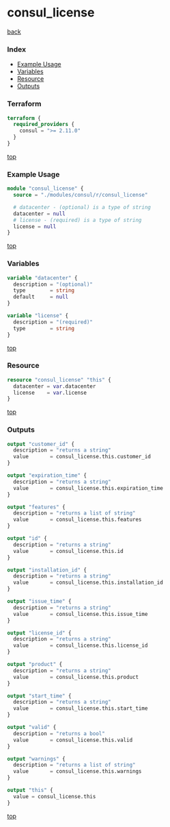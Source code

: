 # consul_license

[back](../consul.md)

### Index

- [Example Usage](#example-usage)
- [Variables](#variables)
- [Resource](#resource)
- [Outputs](#outputs)

### Terraform

```terraform
terraform {
  required_providers {
    consul = ">= 2.11.0"
  }
}
```

[top](#index)

### Example Usage

```terraform
module "consul_license" {
  source = "./modules/consul/r/consul_license"

  # datacenter - (optional) is a type of string
  datacenter = null
  # license - (required) is a type of string
  license = null
}
```

[top](#index)

### Variables

```terraform
variable "datacenter" {
  description = "(optional)"
  type        = string
  default     = null
}

variable "license" {
  description = "(required)"
  type        = string
}
```

[top](#index)

### Resource

```terraform
resource "consul_license" "this" {
  datacenter = var.datacenter
  license    = var.license
}
```

[top](#index)

### Outputs

```terraform
output "customer_id" {
  description = "returns a string"
  value       = consul_license.this.customer_id
}

output "expiration_time" {
  description = "returns a string"
  value       = consul_license.this.expiration_time
}

output "features" {
  description = "returns a list of string"
  value       = consul_license.this.features
}

output "id" {
  description = "returns a string"
  value       = consul_license.this.id
}

output "installation_id" {
  description = "returns a string"
  value       = consul_license.this.installation_id
}

output "issue_time" {
  description = "returns a string"
  value       = consul_license.this.issue_time
}

output "license_id" {
  description = "returns a string"
  value       = consul_license.this.license_id
}

output "product" {
  description = "returns a string"
  value       = consul_license.this.product
}

output "start_time" {
  description = "returns a string"
  value       = consul_license.this.start_time
}

output "valid" {
  description = "returns a bool"
  value       = consul_license.this.valid
}

output "warnings" {
  description = "returns a list of string"
  value       = consul_license.this.warnings
}

output "this" {
  value = consul_license.this
}
```

[top](#index)
